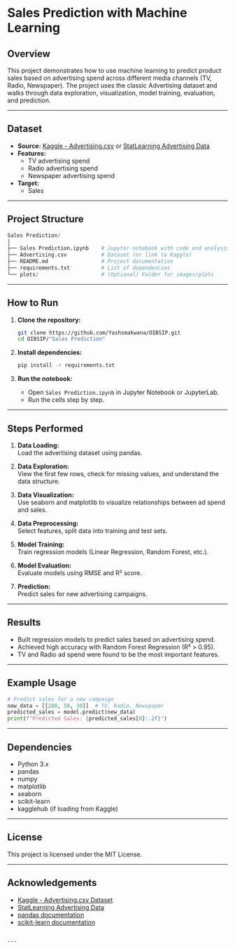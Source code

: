 # Sales Prediction with Machine Learning

## Overview

This project demonstrates how to use machine learning to predict product sales based on advertising spend across different media channels (TV, Radio, Newspaper). The project uses the classic Advertising dataset and walks through data exploration, visualization, model training, evaluation, and prediction.

---

## Dataset

- **Source:** [Kaggle - Advertising.csv](https://www.kaggle.com/datasets/bumba5341/advertisingcsv) or [StatLearning Advertising Data](https://www.statlearning.com/s/Advertising.csv)
- **Features:**
  - TV advertising spend
  - Radio advertising spend
  - Newspaper advertising spend
- **Target:**
  - Sales

---

## Project Structure

```python
Sales Prediction/
│
├── Sales Prediction.ipynb    # Jupyter notebook with code and analysis
├── Advertising.csv           # Dataset (or link to Kaggle)
├── README.md                 # Project documentation
├── requirements.txt          # List of dependencies
└── plots/                    # (Optional) Folder for images/plots
```

---

## How to Run

1. **Clone the repository:**
   ```bash
   git clone https://github.com/Yashsmakwana/OIBSIP.git
   cd OIBSIP/"Sales Prediction"
   ```

2. **Install dependencies:**
   ```bash
   pip install -r requirements.txt
   ```

3. **Run the notebook:**
   - Open `Sales Prediction.ipynb` in Jupyter Notebook or JupyterLab.
   - Run the cells step by step.

---

## Steps Performed

1. **Data Loading:**  
   Load the advertising dataset using pandas.

2. **Data Exploration:**  
   View the first few rows, check for missing values, and understand the data structure.

3. **Data Visualization:**  
   Use seaborn and matplotlib to visualize relationships between ad spend and sales.

4. **Data Preprocessing:**  
   Select features, split data into training and test sets.

5. **Model Training:**  
   Train regression models (Linear Regression, Random Forest, etc.).

6. **Model Evaluation:**  
   Evaluate models using RMSE and R² score.

7. **Prediction:**  
   Predict sales for new advertising campaigns.

---

## Results

- Built regression models to predict sales based on advertising spend.
- Achieved high accuracy with Random Forest Regression (R² > 0.95).
- TV and Radio ad spend were found to be the most important features.

---

## Example Usage

```python
# Predict sales for a new campaign
new_data = [[200, 50, 30]]  # TV, Radio, Newspaper
predicted_sales = model.predict(new_data)
print(f"Predicted Sales: {predicted_sales[0]:.2f}")
```

---

## Dependencies

- Python 3.x
- pandas
- numpy
- matplotlib
- seaborn
- scikit-learn
- kagglehub (if loading from Kaggle)

---

## License

This project is licensed under the MIT License.

---

## Acknowledgements

- [Kaggle - Advertising.csv Dataset](https://www.kaggle.com/datasets/bumba5341/advertisingcsv)
- [StatLearning Advertising Data](https://www.statlearning.com/s/Advertising.csv)
- [pandas documentation](https://pandas.pydata.org/)
- [scikit-learn documentation](https://scikit-learn.org/)
```

---
